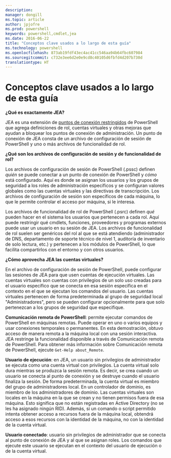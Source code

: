 ```yaml
---
description: 
manager: dongill
ms.topic: article
author: jpjofre
ms.prod: powershell
keywords: powershell,cmdlet,jea
ms.date: 2016-06-22
title: "Conceptos clave usados a lo largo de esta guía"
ms.technology: powershell
ms.openlocfilehash: 873ab19fdf43ec4ac41cc546aa94b64fbc607984
ms.sourcegitcommit: c732e3ee6d2e0e9cd8c40105d6fbfd4d207b730d
translationtype: HT
---
```

# <a name="key-concepts-used-throughout-this-guide"></a>Conceptos clave usados a lo largo de esta guía
**¿Qué es exactamente JEA?**

JEA es una extensión de [puntos de conexión restringidos](http://blogs.technet.com/b/heyscriptingguy/archive/2014/03/31/introduction-to-powershell-endpoints.aspx) de PowerShell que agrega definiciones de rol, cuentas virtuales y otras mejoras que ayudan a bloquear los puntos de conexión de administración.
Un punto de conexión de JEA consta de un archivo de configuración de sesión de PowerShell y uno o más archivos de funcionalidad de rol.

**¿Qué son los archivos de configuración de sesión y de funcionalidad de rol?**

Los archivos de configuración de sesión de PowerShell (.pssc) definen *quién* se puede conectar a un punto de conexión de PowerShell y *cómo* está configurado.
Aquí es donde se asignan los usuarios y los grupos de seguridad a los roles de administración específicos y se configuran valores globales como las cuentas virtuales y las directivas de transcripción.
Los archivos de configuración de sesión son específicos de cada máquina, lo que le permite controlar el acceso por máquina, si le interesa.

Los archivos de funcionalidad de rol de PowerShell (.psrc) definen *qué* pueden hacer en el sistema los usuarios que pertenecen a cada rol.
Aquí puede restringir qué cmdlets, funciones, proveedores y programas externos puede usar un usuario en su sesión de JEA.
Los archivos de funcionalidad de rol suelen ser genéricos del rol al que se está atendiendo (administrador de DNS, departamento de soporte técnico de nivel 1, auditoría de inventario de solo lectura, etc.) y pertenecen a los módulos de PowerShell, lo que facilita compartirlos con el entorno y con otros usuarios.

**¿Cómo aprovecha JEA las cuentas virtuales?**

En el archivo de configuración de sesión de PowerShell, puede configurar las sesiones de JEA para que usen cuentas de ejecución virtuales.
Las cuentas virtuales son cuentas con privilegios de un solo uso creadas para el usuario específico que se conecta en esa sesión específica en el contexto en el que se ejecutan los comandos del usuario.
Las cuentas virtuales pertenecen de forma predeterminada al grupo de seguridad local "Administradores", pero se pueden configurar opcionalmente para que solo pertenezcan a los grupos de seguridad que especifique.

**Comunicación remota de PowerShell**: permite ejecutar comandos de PowerShell en máquinas remotas.
Puede operar en uno o varios equipos y usar conexiones temporales o permanentes.
En esta demostración, obtuvo acceso de manera remota a la máquina local con una sesión interactiva.
JEA restringe la funcionalidad disponible a través de Comunicación remota de PowerShell.
Para obtener más información sobre Comunicación remota de PowerShell, ejecute `Get-Help about_Remote`.

**Usuario de ejecución**: en JEA, un usuario sin privilegios de administrador se ejecuta como una cuenta virtual con privilegios.
La cuenta virtual solo dura mientras se produzca la sesión remota.
Es decir, se crea cuando un usuario se conecta al punto de conexión y se destruye cuando el usuario finaliza la sesión.
De forma predeterminada, la cuenta virtual es miembro del grupo de administradores local.
En un controlador de dominio, es miembro de los administradores de dominio.
Las cuentas virtuales son locales en la máquina en la que se crean y no tienen permisos fuera de esa máquina.
Esto significa que no están registradas en Active Directory (no se les ha asignado ningún RID).
Además, si un comando o script permitido intenta obtener acceso a recursos fuera de la máquina local, obtendrá acceso a esos recursos con la identidad de la máquina, no con la identidad de la cuenta virtual.

**Usuario conectado**: usuario sin privilegios de administrador que se conecta al punto de conexión de JEA y al que se asignan roles.
Los comandos que ejecute este usuario se ejecutan en el contexto del usuario de ejecución o de la cuenta virtual.

